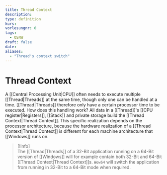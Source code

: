 ```yaml
---
title: Thread Context
description: 
type: definition
kurs: 
vorlesungnr: 0
tags:
  - OSNW
draft: false
date: 
aliases:
  - "Thread's context switch"
---
```


# Thread Context

A [[Central Processing Unit|CPU]] often needs to execute multiple [[Thread|Threads]] at the same time, though only one can be handled at a time. [[Thread|Threads]] therefore only have a certain processor time to be executed. How does this handling work? All data in a [[Thread]]'s [[CPU register|Registers]], [[Stack]] and private storage build the [[Thread Context|Thread Context]]. This specific realization depends on the processor architecture, because the hardware realization of a [[Thread Context|Thread Context]] is different for each machine architecture that [[Windows]] runs on. 

> [!Info]  
> The [[Thread|Threads]] of a 32-Bit application running on a 64-Bit version of [[Windows]] will for example contain both 32-Bit and 64-Bit [[Thread Context|Thread Context]]s. `Wow64` will switch the application from running in 32-Bit to a 64-Bit mode when required.